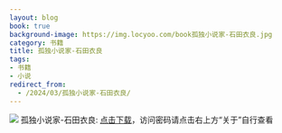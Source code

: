 ```yaml
---
layout: blog
book: true
background-image: https://img.locyoo.com/book孤独小说家-石田衣良.jpg
category: 书籍
title: 孤独小说家-石田衣良
tags:
- 书籍
- 小说
redirect_from:
  - /2024/03/孤独小说家-石田衣良/
---
```

![](https://img.locyoo.com/book孤独小说家-石田衣良.jpg)
孤独小说家-石田衣良: <a name = "ref1" href="https://url18.ctfile.com/f/50983618-1241682649-ce0dac?p=3619">点击下载</a>，访问密码请点击右上方“关于”自行查看